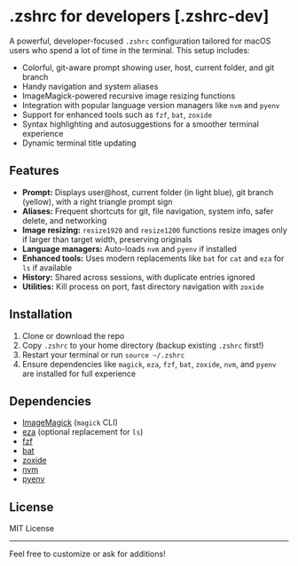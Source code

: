 # .zshrc for developers [.zshrc-dev]

A powerful, developer-focused `.zshrc` configuration tailored for macOS users who spend a lot of time in the terminal. This setup includes:

- Colorful, git-aware prompt showing user, host, current folder, and git branch  
- Handy navigation and system aliases  
- ImageMagick-powered recursive image resizing functions  
- Integration with popular language version managers like `nvm` and `pyenv`  
- Support for enhanced tools such as `fzf`, `bat`, `zoxide`  
- Syntax highlighting and autosuggestions for a smoother terminal experience  
- Dynamic terminal title updating

## Features

- **Prompt:** Displays user@host, current folder (in light blue), git branch (yellow), with a right triangle prompt sign  
- **Aliases:** Frequent shortcuts for git, file navigation, system info, safer delete, and networking  
- **Image resizing:** `resize1920` and `resize1200` functions resize images only if larger than target width, preserving originals  
- **Language managers:** Auto-loads `nvm` and `pyenv` if installed  
- **Enhanced tools:** Uses modern replacements like `bat` for `cat` and `eza` for `ls` if available  
- **History:** Shared across sessions, with duplicate entries ignored  
- **Utilities:** Kill process on port, fast directory navigation with `zoxide`  

## Installation

1. Clone or download the repo  
2. Copy `.zshrc` to your home directory (backup existing `.zshrc` first!)  
3. Restart your terminal or run `source ~/.zshrc`  
4. Ensure dependencies like `magick`, `eza`, `fzf`, `bat`, `zoxide`, `nvm`, and `pyenv` are installed for full experience  

## Dependencies

- [ImageMagick](https://imagemagick.org/) (`magick` CLI)  
- [eza](https://the.exa.website/) (optional replacement for `ls`)  
- [fzf](https://github.com/junegunn/fzf)  
- [bat](https://github.com/sharkdp/bat)  
- [zoxide](https://github.com/ajeetdsouza/zoxide)  
- [nvm](https://github.com/nvm-sh/nvm)  
- [pyenv](https://github.com/pyenv/pyenv)  

## License

MIT License

---

Feel free to customize or ask for additions!

